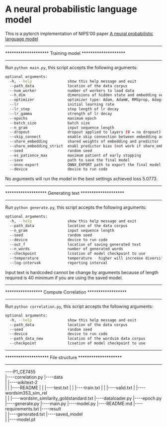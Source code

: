 # A neural probabilistic language model

This is a pytorch implementation of NIPS'00 paper [A neural probabilistic language model](https://www.jmlr.org/papers/volume3/bengio03a/bengio03a.pdf)

************************************************************
********************   Training model   ********************
************************************************************
Run `python main.py`, this script accepts the following arguments:

```bash
optional arguments:
  -h, --help                show this help message and exit
  --path_data               location of the data corpus
  --num_worker              number of workers to load data
  --h_dim                   dimensions of hidden state and embedding vectors
  --optimizer               optimizer type: Adam, AdamW, RMSprop, Adagrad, SGD
  --lr                      initial learning rate
  --lr_step                 step length of lr decay
  --lr_gamma                strength of lr decay
  --epochs                  maximum epoch
  --batch_size              batch size
  --n_gram                  input sequence length
  --dropout                 dropout applied to layers (0 = no dropout)
  --skip_connect            enable skip connection between embedding and predictor
  --share_embedding         shared weights of embedding and predictor
  --share_embedding_strict  enabl predictor bias (not work if share_embedding=False)
  --seed                    random seed
  --es_patience_max         maximum patient of early stopping
  --save                    path to save the final model
  --onnx-export             ONNX_EXPORT path to export the final model in onnx format
  --device                  device to run code        
```
No arguments will run the model in the best settings achieved loss 5.0773.


************************************************************
*******************   Generating text   ********************
************************************************************
Run `python generate.py`, this script accepts the following arguments:

```bash
optional arguments:
  -h, --help                show this help message and exit
  --path_data               location of the data corpus
  --n_gram                  input sequence length
  --seed                    random seed
  --device                  device to run code 
  --out_f                   location of saving generated text
  --n_words                 number of generated words
  --checkpoint              lcoation of model checkpoint to use
  --temperature             temperature - higher will increase diversity
  --log-intervak            reporting interval    
```
Input text is hardcoded cannot be change by arguments because of length required is 40 minimum
if you are using the saved model.


************************************************************
*****************   Compute Correlation   ******************
************************************************************
Run `python correlation.py`, this script accepts the following arguments:

```bash
optional arguments:
  -h, --help                show this help message and exit
  --path_data               location of the data corpus
  --seed                    random seed
  --device                  device to run code 
  --path_data_new           location of the wordsim data corpus
  --checkpoint              lcoation of model checkpoint to use
```


************************************************************
********************   File structure   ********************
************************************************************

----P1_CE7455\
    |----correlation.py
    |----data\
    |    |----wikitext-2\
    |    |    |----README
    |    |    |----test.txt
    |    |    |----train.txt
    |    |    |----valid.txt
    |    |----wordsim353_sim_rel\
    |    |    |----wordsim_similarity_goldstandard.txt
    |----dataloader.py
    |----epoch.py
    |----generate.py
    |----main.py
    |----model.py
    |----README.md
    |----requirements.txt
    |----result\
    |    |----generated.txt
    |----saved_model\
    |    |----model.pt
